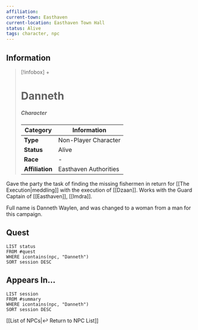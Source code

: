 ```yaml
---
affiliation:
current-town: Easthaven
current-location: Easthaven Town Hall
status: Alive
tags: character, npc
---
```


## Information
> [!infobox] +
> # Danneth
> ##### Character
> | Category | Information |
> | ---- | ---- |
> | **Type** | Non-Player Character |
> | **Status** | Alive |
> | **Race** | - |
> | **Affiliation** | Easthaven Authorities |

Gave the party the task of finding the missing fishermen in return for [[The Execution|meddling]] with the execution of [[Dzaan]]. Works with the Guard Captain of [[Easthaven]], [[Imdra]].

Full name is Danneth Waylen, and was changed to a woman from a man for this campaign.

## Quest

```dataview
LIST status
FROM #quest 
WHERE icontains(npc, "Danneth")
SORT session DESC
```

## Appears In...
```dataview
LIST session
FROM #summary
WHERE icontains(npc, "Danneth")
SORT session DESC
```

[[List of NPCs|↩️ Return to NPC List]]